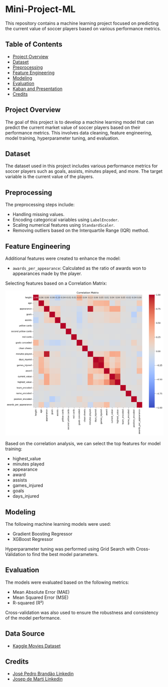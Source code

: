 # Mini-Project-ML

This repository contains a machine learning project focused on predicting the current value of soccer players based on various performance metrics.

## Table of Contents

- [Project Overview](#project-overview)
- [Dataset](#dataset)
- [Preprocessing](#preprocessing)
- [Feature Engineering](#feature-engineering)
- [Modeling](#modeling)
- [Evaluation](#evaluation)
- [Kaban and Presentation](#Kaban-and-Presentation)
- [Credits](#Credits)


## Project Overview

The goal of this project is to develop a machine learning model that can predict the current market value of soccer players based on their performance metrics. This involves data cleaning, feature engineering, model training, hyperparameter tuning, and evaluation.

## Dataset

The dataset used in this project includes various performance metrics for soccer players such as goals, assists, minutes played, and more. The target variable is the current value of the players.

## Preprocessing

The preprocessing steps include:
- Handling missing values.
- Encoding categorical variables using `LabelEncoder`.
- Scaling numerical features using `StandardScaler`.
- Removing outliers based on the Interquartile Range (IQR) method.

## Feature Engineering

Additional features were created to enhance the model:
- `awards_per_appearance`: Calculated as the ratio of awards won to appearances made by the player.

Selecting features based on a Correlation Matrix:

![Data Visualization](EDA/correlation_matrix.png)

Based on the correlation analysis, we can select the top features for model training:

- highest_value
- minutes played
- appearance
- award
- assists
- games_injured
- goals
- days_injured

## Modeling

The following machine learning models were used:
- Gradient Boosting Regressor
- XGBoost Regressor

Hyperparameter tuning was performed using Grid Search with Cross-Validation to find the best model parameters.

## Evaluation

The models were evaluated based on the following metrics:
- Mean Absolute Error (MAE)
- Mean Squared Error (MSE)
- R-squared (R²)

Cross-validation was also used to ensure the robustness and consistency of the model performance.



## Data Source

- [Kaggle Movies Dataset](https://www.kaggle.com/datasets/khanghunhnguyntrng/football-players-transfer-fee-prediction-dataset)


## Credits

- [José Pedro Brandão Linkedin](https://www.linkedin.com/in/josepedrobrandao/)
- [Josep de Marti Linkedin](https://www.linkedin.com/in/josep-de-mart%C3%AD-olius/)
